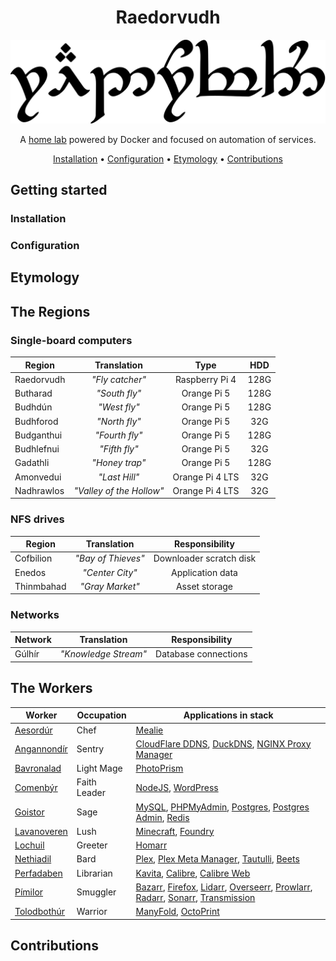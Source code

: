 <div align="center">

# Raedorvudh

<img src="resources/images/raedorvudh.svg" alt="Raedorvudh written in Tengwar" style="max-width:100%;">

A [home lab](https://www.seeedstudio.com/blog/2020/12/22/what-is-a-home-lab-getting-started-and-recommendations/) powered by Docker and focused on automation of services.

[Installation](#installation) •
[Configuration](#configuration) •
[Etymology](#etymology) •
[Contributions](#contributions)

</div>

## Getting started

### Installation

### Configuration

## Etymology

## The Regions

### Single-board computers

| Region     |       Translation        |      Type       |  HDD  |
| ---------- | :----------------------: | :-------------: | :---: |
| Raedorvudh |     _"Fly catcher"_      | Raspberry Pi 4  | 128G  |
| Butharad   |      _"South fly"_       |   Orange Pi 5   | 128G  |
| Budhdún    |       _"West fly"_       |   Orange Pi 5   | 128G  |
| Budhforod  |      _"North fly"_       |   Orange Pi 5   |  32G  |
| Budganthui |      _"Fourth fly"_      |   Orange Pi 5   | 128G  |
| Budhlefnui |      _"Fifth fly"_       |   Orange Pi 5   |  32G  |
| Gadathli   |      _"Honey trap"_      |   Orange Pi 5   | 128G  |
| Amonvedui  |      _"Last Hill"_       | Orange Pi 4 LTS |  32G  |
| Nadhrawlos | _"Valley of the Hollow"_ | Orange Pi 4 LTS |  32G  |

### NFS drives

| Region     |    Translation     |     Responsibility      |
| ---------- | :----------------: | :---------------------: |
| Cofbilion  | _"Bay of Thieves"_ | Downloader scratch disk |
| Enedos     |  _"Center City"_   |    Application data     |
| Thinmbahad |  _"Gray Market"_   |      Asset storage      |

### Networks

| Network |     Translation      |    Responsibility    |
| ------- | :------------------: | :------------------: |
| Gúlhír  | _"Knowledge Stream"_ | Database connections |

## The Workers

| Worker                               | Occupation   | Applications in stack                                                                                                                                                                                                                                                                                           |
| ------------------------------------ | ------------ | --------------------------------------------------------------------------------------------------------------------------------------------------------------------------------------------------------------------------------------------------------------------------------------------------------------- |
| [Aesordúr](aesordur/README.md)       | Chef         | [Mealie](https://mealie.io/)                                                                                                                                                                                                                                                                                    |
| [Angannondír](angannondir/README.md) | Sentry       | [CloudFlare DDNS](https://github.com/favonia/cloudflare-ddns), [DuckDNS](https://www.duckdns.org/), [NGINX Proxy Manager](https://nginxproxymanager.com/)                                                                                                                                                       |
| [Bavronalad](bavronalad/README.md)   | Light Mage   | [PhotoPrism](https://www.photoprism.app/)                                                                                                                                                                                                                                                                       |
| [Comenbýr](comenbyr/README.md)       | Faith Leader | [NodeJS](https://nodejs.org/en), [WordPress](https://wordpress.com/)                                                                                                                                                                                                                                            |
| [Goistor](goistor/README.md)         | Sage         | [MySQL](https://mariadb.org/), [PHPMyAdmin](https://www.phpmyadmin.net/), [Postgres](https://www.postgresql.org/), [Postgres Admin](https://www.pgadmin.org/), [Redis](https://redis.io/)                                                                                                                       |
| [Lavanoveren](lavanoveren/README.md) | Lush         | [Minecraft](https://www.minecraft.net/en-us), [Foundry](https://foundryvtt.com/)                                                                                                                                                                                                                                |
| [Lochuil](lochuil/README.md)         | Greeter      | [Homarr](https://homarr.dev/)                                                                                                                                                                                                                                                                                   |
| [Nethiadil](nethiadil/README.md)     | Bard         | [Plex](https://www.plex.tv/), [Plex Meta Manager](https://metamanager.wiki/en/latest/), [Tautulli](https://tautulli.com/), [Beets](https://beets.io/)                                                                                                                                                           |
| [Perfadaben](perfadaben/README.md)   | Librarian    | [Kavita](https://www.kavitareader.com), [Calibre](https://calibre-ebook.com/), [Calibre Web](https://github.com/janeczku/calibre-web)                                                                                                                                                                           |
| [Pímilor](pimilor/README.md)         | Smuggler     | [Bazarr](https://www.bazarr.media/), [Firefox](https://www.mozilla.org/en-US/firefox/new/), [Lidarr](https://lidarr.audio/), [Overseerr](https://overseerr.dev/), [Prowlarr](https://prowlarr.com/), [Radarr](https://radarr.video/), [Sonarr](https://sonarr.tv/), [Transmission](https://transmissionbt.com/) |
| [Tolodbothúr](tolodbothur/README.md) | Warrior      | [ManyFold](https://manyfold.app/), [OctoPrint](https://octoprint.org/)                                                                                                                                                                                                                                          |

## Contributions
